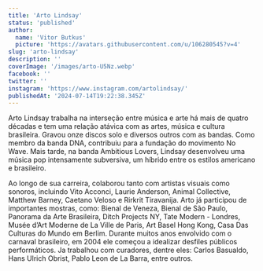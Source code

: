 ```yaml
---
title: 'Arto Lindsay'
status: 'published'
author:
  name: 'Vitor Butkus'
  picture: 'https://avatars.githubusercontent.com/u/106280545?v=4'
slug: 'arto-lindsay'
description: ''
coverImage: '/images/arto-U5Nz.webp'
facebook: ''
twitter: ''
instagram: 'https://www.instagram.com/artolindsay/'
publishedAt: '2024-07-14T19:22:38.345Z'
---
```


Arto Lindsay trabalha na interseção entre música e arte há mais de quatro décadas e tem uma relação atávica com as artes, música e cultura brasileira. Gravou onze discos solo e diversos outros com as bandas. Como membro da banda DNA, contribuiu para a fundação do movimento No Wave. Mais tarde, na banda Ambitious Lovers, Lindsay desenvolveu uma música pop intensamente subversiva, um híbrido entre os estilos americano e brasileiro.

Ao longo de sua carreira, colaborou tanto com artistas visuais como sonoros, incluindo Vito Acconci, Laurie Anderson, Animal Collective, Matthew Barney, Caetano Veloso e Rirkrit Tiravanija. Arto já participou de importantes mostras, como: Bienal de Veneza, Bienal de São Paulo, Panorama da Arte Brasileira, Ditch Projects NY, Tate Modern - Londres, Musée d’Art Moderne de La Ville de Paris, Art Basel Hong Kong, Casa Das Culturas do Mundo em Berlim. Durante muitos anos envolvido com o carnaval brasileiro, em 2004 ele começou a idealizar desfiles públicos performáticos. Ja trabalhou com curadores, dentre eles: Carlos Basualdo, Hans Ulrich Obrist, Pablo Leon de La Barra, entre outros.